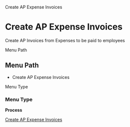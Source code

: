 
Create AP Expense Invoices
# Create AP Expense Invoices


Create AP Invoices from Expenses to be paid to employees

Menu Path
## Menu Path



- Create AP Expense Invoices

Menu Type
### Menu Type

**Process**


[Create AP Expense Invoices](../../functional-guide/process/process-s_expenseapinvoice.md)